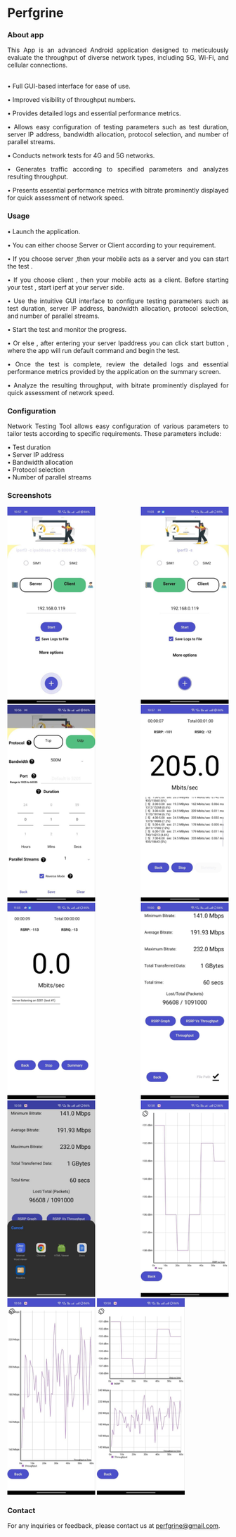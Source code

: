 # Perfgrine

### About app

<div style="text-align: justify;">


This App is an advanced Android application designed to meticulously evaluate the throughput of diverse network types, including 5G, Wi-Fi, and cellular connections. <br> <br>

• Full GUI-based interface for ease of use. <br>

• Improved visibility of throughput numbers.<br>

• Provides detailed logs and essential performance metrics.<br>

• Allows easy configuration of testing parameters such as test duration, server IP address, bandwidth allocation, protocol selection, and number of parallel streams.<br>

• Conducts network tests for 4G and 5G networks.<br>

• Generates traffic according to specified parameters and analyzes resulting throughput.<br>

• Presents essential performance metrics with bitrate prominently displayed for quick assessment of network speed.<br>

### Usage

• Launch the application.<br>

• You can either choose Server or Client according to your requirement.<br>

• If you choose server ,then your mobile acts as a server and you can start the test .<br>

• If you choose client , then your mobile acts as a client. Before starting your test , start iperf at your server side. <br>

• Use the intuitive GUI interface to configure testing parameters such as test duration, server IP address, bandwidth allocation, protocol selection, and number of parallel streams.<br>

• Start the test and monitor the progress.<br>

• Or else , after entering your server Ipaddress you can click start button , where the app will run default command and begin the test.<br>

• Once the test is complete, review the detailed logs and essential performance metrics provided by the application on the summary screen.<br>

• Analyze the resulting throughput, with bitrate prominently displayed for quick assessment of network speed.<br>

### Configuration

Network Testing Tool allows easy configuration of various parameters to tailor tests according to specific requirements. These parameters include:

• Test duration <br>
• Server IP address <br>
• Bandwidth allocation <br>
• Protocol selection <br>
• Number of parallel streams <br>


### Screenshots

<img src="images/1.jpg" alt="Alt text" width="200"> 
<img src="images/2.jpg" alt="Alt text" width="200"> 
<img src="images/3.jpg" alt="Alt text" width="200">
<img src="images/4.jpg" alt="Alt text" width="200">
<img src="images/5.jpg" alt="Alt text" width="200">
<img src="images/6.jpg" alt="Alt text" width="200">
<img src="images/7.jpg" alt="Alt text" width="200">
<img src="images/8.jpg" alt="Alt text" width="200">
<img src="images/9.jpg" alt="Alt text" width="200">      
<img src="images/10.jpg" alt="Alt text" width="200"> 

### Contact

For any inquiries or feedback, please contact us at perfgrine@gmail.com.
</div>
